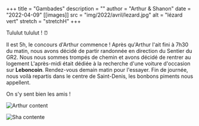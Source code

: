 +++
title = "Gambades"
description = ""
author = "Arthur & Shanon"
date = "2022-04-09"
[[images]]
  src = "img/2022/avril/lezard.jpg"
  alt = "lézard vert"
  stretch = "stretchH"
+++

Tululut tululut ! ⏰

Il est 5h, le concours d'Arthur commence ! Après qu'Arthur l'ait fini à 7h30 du matin, nous avons décidé de partir randonnée en direction du Sentier du GR2.
Nous nous sommes trompés de chemin et avons décidé de rentrer au logement
L'après-midi était dédiée à la recherche d'une voiture d'occasion sur **Leboncoin**. Rendez-vous demain matin pour l'essayer.
Fin de journée, nous voilà repartis dans le centre de Saint-Denis, les bonbons piments nous appellent. 

On s'y sent bien les amis ! 

<!--more-->

![Arthur content](/img/2022/avril/arthurcontent.jpg)

![Sha contente](/img/2022/avril/shacontente.jpg)
